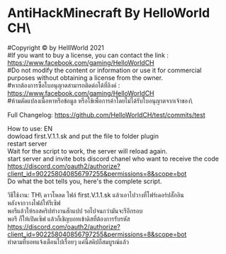 # AntiHackMinecraft By HelloWorld CH\
#Copyright © by HelllWorld 2021\
#If you want to buy a license, you can contact the link : https://www.facebook.com/gaming/HelloWorldCH \
#Do not modify the content or information or use it for commercial purposes without obtaining a license from the owner.\
#หากต้องการซื้อใบอนุญาตสามารถติดต่อได้ที่ลิงค์ : https://www.facebook.com/gaming/HelloWorldCH \
#ห้ามดัดแปลงเนื้อหาหรือข้อมูล หรือใช้เพื่อการค้าโดยไม่ได้รับใบอนุญาตจากเจ้าของ\

Full Changelog: https://github.com/HelloWorldCH/test/commits/test

How to use: EN\
  dowload first.V.1.1.sk and put the file to folder plugin\
  restart server \
  Wait for the script to work, the server will reload again. \
  start server and invite bots discord chanel who want to receive the code  \
  https://discord.com/oauth2/authorize?client_id=902258040856797255&permissions=8&scope=bot \
  Do what the bot tells you, here's the complete script.
  
วิธีใช้งาน: TH\ 
    ดาวโหลด ไฟล์ first.V.1.1.sk แล้วเอาไปวางที่โฟร์เดอร์ปลั๊กอิน \
    หลังจากวางไฟล์ให้รีเซิฟ \
    พอรีแล้วให้รอสคริปทำงานสักแปป รอไปจนกว่ามันจะรีอีกรอบ \
    พอรี ก็ให้เปิดเซิฟ แล้วก็เชิญบอทเข้าดิสที่ต้องการรับรหัส \
    https://discord.com/oauth2/authorize?client_id=902258040856797255&permissions=8&scope=bot \
    ทำตามที่บอทแจ้งเตือนไปเรื่อยๆ แค่นี้สคิปก็สมบูรณ์แล้ว
